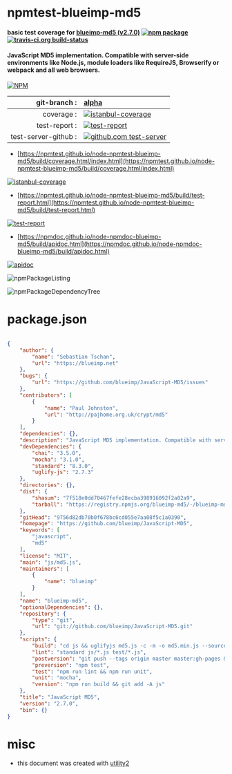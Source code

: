 # npmtest-blueimp-md5

#### basic test coverage for  [blueimp-md5 (v2.7.0)](https://github.com/blueimp/JavaScript-MD5)  [![npm package](https://img.shields.io/npm/v/npmtest-blueimp-md5.svg?style=flat-square)](https://www.npmjs.org/package/npmtest-blueimp-md5) [![travis-ci.org build-status](https://api.travis-ci.org/npmtest/node-npmtest-blueimp-md5.svg)](https://travis-ci.org/npmtest/node-npmtest-blueimp-md5)

#### JavaScript MD5 implementation. Compatible with server-side environments like Node.js, module loaders like RequireJS, Browserify or webpack and all web browsers.

[![NPM](https://nodei.co/npm/blueimp-md5.png?downloads=true&downloadRank=true&stars=true)](https://www.npmjs.com/package/blueimp-md5)

| git-branch : | [alpha](https://github.com/npmtest/node-npmtest-blueimp-md5/tree/alpha)|
|--:|:--|
| coverage : | [![istanbul-coverage](https://npmtest.github.io/node-npmtest-blueimp-md5/build/coverage.badge.svg)](https://npmtest.github.io/node-npmtest-blueimp-md5/build/coverage.html/index.html)|
| test-report : | [![test-report](https://npmtest.github.io/node-npmtest-blueimp-md5/build/test-report.badge.svg)](https://npmtest.github.io/node-npmtest-blueimp-md5/build/test-report.html)|
| test-server-github : | [![github.com test-server](https://npmtest.github.io/node-npmtest-blueimp-md5/GitHub-Mark-32px.png)](https://npmtest.github.io/node-npmtest-blueimp-md5/build/app/index.html) | | build-artifacts : | [![build-artifacts](https://npmtest.github.io/node-npmtest-blueimp-md5/glyphicons_144_folder_open.png)](https://github.com/npmtest/node-npmtest-blueimp-md5/tree/gh-pages/build)|

- [https://npmtest.github.io/node-npmtest-blueimp-md5/build/coverage.html/index.html](https://npmtest.github.io/node-npmtest-blueimp-md5/build/coverage.html/index.html)

[![istanbul-coverage](https://npmtest.github.io/node-npmtest-blueimp-md5/build/screenCapture.buildCi.browser.%252Ftmp%252Fbuild%252Fcoverage.lib.html.png)](https://npmtest.github.io/node-npmtest-blueimp-md5/build/coverage.html/index.html)

- [https://npmtest.github.io/node-npmtest-blueimp-md5/build/test-report.html](https://npmtest.github.io/node-npmtest-blueimp-md5/build/test-report.html)

[![test-report](https://npmtest.github.io/node-npmtest-blueimp-md5/build/screenCapture.buildCi.browser.%252Ftmp%252Fbuild%252Ftest-report.html.png)](https://npmtest.github.io/node-npmtest-blueimp-md5/build/test-report.html)

- [https://npmdoc.github.io/node-npmdoc-blueimp-md5/build/apidoc.html](https://npmdoc.github.io/node-npmdoc-blueimp-md5/build/apidoc.html)

[![apidoc](https://npmdoc.github.io/node-npmdoc-blueimp-md5/build/screenCapture.buildCi.browser.%252Ftmp%252Fbuild%252Fapidoc.html.png)](https://npmdoc.github.io/node-npmdoc-blueimp-md5/build/apidoc.html)

![npmPackageListing](https://npmtest.github.io/node-npmtest-blueimp-md5/build/screenCapture.npmPackageListing.svg)

![npmPackageDependencyTree](https://npmtest.github.io/node-npmtest-blueimp-md5/build/screenCapture.npmPackageDependencyTree.svg)



# package.json

```json

{
    "author": {
        "name": "Sebastian Tschan",
        "url": "https://blueimp.net"
    },
    "bugs": {
        "url": "https://github.com/blueimp/JavaScript-MD5/issues"
    },
    "contributors": [
        {
            "name": "Paul Johnston",
            "url": "http://pajhome.org.uk/crypt/md5"
        }
    ],
    "dependencies": {},
    "description": "JavaScript MD5 implementation. Compatible with server-side environments like Node.js, module loaders like RequireJS, Browserify or webpack and all web browsers.",
    "devDependencies": {
        "chai": "3.5.0",
        "mocha": "3.1.0",
        "standard": "8.3.0",
        "uglify-js": "2.7.3"
    },
    "directories": {},
    "dist": {
        "shasum": "7f518e0dd70467fefe28ecba398916092f2a02a9",
        "tarball": "https://registry.npmjs.org/blueimp-md5/-/blueimp-md5-2.7.0.tgz"
    },
    "gitHead": "9756d82db70b0f678bc6cd055e7aa08f5c1a0390",
    "homepage": "https://github.com/blueimp/JavaScript-MD5",
    "keywords": [
        "javascript",
        "md5"
    ],
    "license": "MIT",
    "main": "js/md5.js",
    "maintainers": [
        {
            "name": "blueimp"
        }
    ],
    "name": "blueimp-md5",
    "optionalDependencies": {},
    "repository": {
        "type": "git",
        "url": "git://github.com/blueimp/JavaScript-MD5.git"
    },
    "scripts": {
        "build": "cd js && uglifyjs md5.js -c -m -o md5.min.js --source-map md5.min.js.map",
        "lint": "standard js/*.js test/*.js",
        "postversion": "git push --tags origin master master:gh-pages && npm publish",
        "preversion": "npm test",
        "test": "npm run lint && npm run unit",
        "unit": "mocha",
        "version": "npm run build && git add -A js"
    },
    "title": "JavaScript MD5",
    "version": "2.7.0",
    "bin": {}
}
```



# misc
- this document was created with [utility2](https://github.com/kaizhu256/node-utility2)
